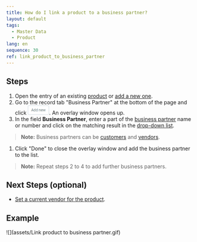```yaml
---
title: How do I link a product to a business partner?
layout: default
tags:
  - Master Data
  - Product
lang: en
sequence: 30
ref: link_product_to_business_partner
---
```


## Steps
1. Open the entry of an existing [product](Menu) or [add a new one](NewProduct).
1. Go to the record tab "Business Partner" at the bottom of the page and click !["Add new"](assets/Add_New_Button.png). An overlay window opens up.
1. In the field **Business Partner**, enter a part of the [business partner](New_Business_Partner) name or number and click on the matching result in the [drop-down list](Keyboard_shortcuts_reference).
 >**Note:** Business partners can be [customers](New_business_partner_customer) and [vendors](New_business_partner_vendor).

1. Click "Done" to close the overlay window and add the business partner to the list.
 >**Note:** Repeat steps 2 to 4 to add further business partners.

## Next Steps (optional)
- [Set a current vendor for the product](Set_current_vendor).

## Example
![](assets/Link product to business partner.gif)
